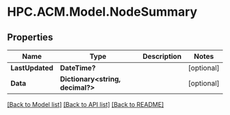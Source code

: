 # HPC.ACM.Model.NodeSummary
## Properties

Name | Type | Description | Notes
------------ | ------------- | ------------- | -------------
**LastUpdated** | **DateTime?** |  | [optional] 
**Data** | **Dictionary&lt;string, decimal?&gt;** |  | [optional] 

[[Back to Model list]](../README.md#documentation-for-models) [[Back to API list]](../README.md#documentation-for-api-endpoints) [[Back to README]](../README.md)

